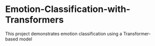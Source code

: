 # Emotion-Classification-with-Transformers
This project demonstrates emotion classification using a Transformer-based model
